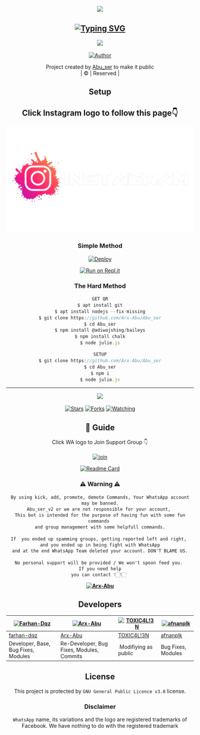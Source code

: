 <div align="center">
<div align="center">
  <p align="center">
<img src=https://www.linkpicture.com/q/20220107_193223_1.jpg>
</p>

## [![Typing SVG](https://readme-typing-svg.herokuapp.com?font=Lemon+milk&color=F7000&lines=WELCOME+TO+ABUSER+WA+BOT+REPO;CREATED+BY+ARX+ABU;THIS+IS+A+USERBOT+PRIVATE+AND+PUBLIC+BOT;WITH+MORE+FEATHERS)](https://git.io/typing-svg)

 </a>
</p>

<div align="center">
  <p align="center">
<img src=https://www.linkpicture.com/q/IMG-20220108-WA0143.jpg>
</p>
  <p align="center">
<a href="https://github.com/cyberchekuthan"><img title="Author" src="https://img.shields.io/badge/Author-Jasil-cyberchekuthan/Abu_ser?color=blue&style=for-the-badge&logo=whatsapp"></a>
</p>
</div>
<p align="center">
Project created by <a href="https://github.com/cyberchekuthan">Abu_ser</a> to make it public
    <br>
       | © |
        Reserved |
    <br> 
</p>

## Setup
<div align="center"> 


## Click Instagram logo to follow this page👇

 [![ANY DOUBT REFER IT](photo/instagram.png)](https://youtu.be/5MKycJxmA4c)


  ### Simple Method
  
[![Deploy](https://www.herokucdn.com/deploy/button.svg)](https://heroku.com/deploy?template=https://github.com/Arx-Abu/Abu_ser.git)



  
[![Run on Repl.it](https://repl.it/badge/github/quiec/whatsAlfa)](https://replit.com/@Amalser/Amalser)
  
### The Hard Method
```js
GET QR
$ apt install git
$ apt install nodejs --fix-missing
$ git clone https://github.com/Arx-Abu/Abu_ser
$ cd Abu_ser
$ npm install @adiwajshing/baileys
$ npm install chalk
$ node julie.js
```
      
```js
SETUP
$ git clone https://github.com/Arx-Abu/Abu_ser
$ cd Abu_ser
$ npm i
$ node julie.js
```

----

  <p align="center">
  <a href="https://github.com/Arx-Abu/Abu_ser">
    
<a href="https://github.com/Arx-Abu/followers">
<img src="https://img.shields.io/github/repo-size/cyberchekuthan/Kaztroserv1_v2?color=green&label=Repo%20total%20size&style=plastic">
<p align="center">
<a href="https://github.com/Arx-Abu/followers"
<img title="Followers" src="https://img.shields.io/github/followers/Aj-fx?color=blue&style=flat-square"></a>
<a href="https://github.com/Arx-Abu/Abu_ser/stargazers/"><img title="Stars" src="https://img.shields.io/github/stars/Arx-Abu/Abu_ser?color=blue&style=flat-square"></a>
<a href="https://github.com/Arx-Abu/Abu_ser/network/members"><img title="Forks" src="https://img.shields.io/github/forks/Arx-Abu/Abu_ser?color=blue&style=flat-square"></a>
<a href="https://github.com/Arx-Abu/Abu_ser/watchers"><img title="Watching" src="https://img.shields.io/github/watchers/Arx-Abu/Abu_ser?label=Watchers&color=blue&style=flat-square"></a>
</p>

## 📢 Guide
Click WA logo to Join Support Group 👇
    <br>
<br>
  [![join](https://github.com/Alien-alfa/PublicBot/blob/main/wlogo.svg.png)](https://chat.whatsapp.com/JM2qHJm8zS95itgHXjd88R)
  <div align="center">
       
  [![Readme Card](https://github-readme-stats.vercel.app/api/pin/?username=Arx&repo=Abu_ser&theme=nightowl)](https://github.com/Arx/Abu_ser)
  </div>
    
### ⚠ Warning ⚠

```
By using kick, add, promote, demote Commands, Your WhatsApp account may be banned.
Abu_ser_v2 or we are not responsible for your account, 
This bot is intended for the purpose of having fun with some fun commands 
and group management with some helpfull commands.

If  you ended up spamming groups, getting reported left and right, 
and you ended up in being fight with WhatsApp
and at the end WhatsApp Team deleted your account. DON'T BLAME US.

No personal support will be provided / We won't spoon feed you. 
If you need help
you can contact 👇🏻👇🏻 
```
**[![Arx-Abu](https://raw.githubusercontent.com/rodrigograca31/rodrigograca31/master/matrix.svg)](http://wa.me/917025994178?text=Can%20you%20help%20bro)**

## Developers
  <div align="center">
    
  [![Farhan-Dqz](https://github.com/farhan-dqz.png?size=100)](https://github.com/farhan-dqz) | [![Arx-Abu](https://github.com/Arx-Abu.png?size=100)](https://github.com/Arx-Abu) |  [![TOXIC4L!3N](https://github.com/Alien-alfa.png?size=100)](https://github.com/AI-VIKI) | [![afnanplk](https://github.com/afnanplk.png?size=100)](https://github.com/afnanplk) 
----|----|----|----
[farhan-dqz](https://github.com/farhan-dqz) | [Arx-Abu](https://github.com/Arx-Abu) | [TOXIC4L!3N](https://github.com/AI-VIKI) | [afnanplk](https://github.com/afnanplk) 
Developer, Base, Bug Fixes, Modules| Re-Developer, Bug Fixes, Modules, Commits |  Modifiying  as   public | Bug Fixes, Modules 
  </div>
    


## License
This project is protected by `GNU General Public Licence v3.0` license.

### Disclaimer
`WhatsApp` name, its variations and the logo are registered trademarks of Facebook. We have nothing to do with the registered trademark
